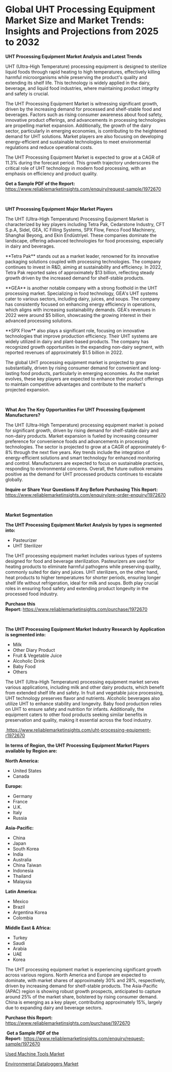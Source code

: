 <p><h1>Global UHT Processing Equipment Market Size and Market Trends: Insights and Projections from 2025 to 2032</h1></p><p><strong>UHT Processing Equipment Market Analysis and Latest Trends</strong></p>
<p><p>UHT (Ultra-High Temperature) processing equipment is designed to sterilize liquid foods through rapid heating to high temperatures, effectively killing harmful microorganisms while preserving the product's quality and extending its shelf life. This technology is widely applied in the dairy, beverage, and liquid food industries, where maintaining product integrity and safety is crucial.</p><p>The UHT Processing Equipment Market is witnessing significant growth, driven by the increasing demand for processed and shelf-stable food and beverages. Factors such as rising consumer awareness about food safety, innovative product offerings, and advancements in processing technologies are propelling market expansion. Additionally, the growth of the dairy sector, particularly in emerging economies, is contributing to the heightened demand for UHT solutions. Market players are also focusing on developing energy-efficient and sustainable technologies to meet environmental regulations and reduce operational costs.</p><p>The UHT Processing Equipment Market is expected to grow at a CAGR of 11.3% during the forecast period. This growth trajectory underscores the critical role of UHT technology in modern food processing, with an emphasis on efficiency and product quality.</p></p>
<p><strong>Get a Sample PDF of the Report:&nbsp;</strong> <a href="https://www.reliablemarketinsights.com/enquiry/request-sample/1972670?utm_campaign=1937&utm_medium=2&utm_source=Github&utm_content=ia&utm_term=10042025&utm_id=uht-processing-equipment">https://www.reliablemarketinsights.com/enquiry/request-sample/1972670</a></p>
<p>&nbsp;</p>
<p><strong>UHT Processing Equipment Major Market Players</strong></p>
<p><p>The UHT (Ultra-High Temperature) Processing Equipment Market is characterized by key players including Tetra Pak, Cedarstone Industry, CFT S.p.A, Sidel, GEA, IC Filling Systems, SPX Flow, Fenco Food Machinery, Shanghai Beyong, and Ekin Endüstriyel. These companies dominate the landscape, offering advanced technologies for food processing, especially in dairy and beverages.</p><p>**Tetra Pak** stands out as a market leader, renowned for its innovative packaging solutions coupled with processing technologies. The company continues to invest in R&D, aiming at sustainability and efficiency. In 2022, Tetra Pak reported sales of approximately $13 billion, reflecting steady growth driven by the increased demand for shelf-stable products.</p><p>**GEA** is another notable company with a strong foothold in the UHT processing market. Specializing in food technology, GEA's UHT systems cater to various sectors, including dairy, juices, and soups. The company has consistently focused on enhancing energy efficiency in operations, which aligns with increasing sustainability demands. GEA's revenues in 2022 were around $5 billion, showcasing the growing interest in their advanced processing solutions.</p><p>**SPX Flow** also plays a significant role, focusing on innovative technologies that improve production efficiency. Their UHT systems are widely utilized in dairy and plant-based products. The company has recognized growth opportunities in the expanding non-dairy segment, with reported revenues of approximately $1.5 billion in 2022.</p><p>The global UHT processing equipment market is projected to grow substantially, driven by rising consumer demand for convenient and long-lasting food products, particularly in emerging economies. As the market evolves, these key players are expected to enhance their product offerings to maintain competitive advantages and contribute to the market's projected expansion.</p></p>
<p>&nbsp;</p>
<p><strong>What Are The Key Opportunities For UHT Processing Equipment Manufacturers?</strong></p>
<p><p>The UHT (Ultra-High Temperature) processing equipment market is poised for significant growth, driven by rising demand for shelf-stable dairy and non-dairy products. Market expansion is fueled by increasing consumer preference for convenience foods and advancements in processing technologies. The sector is projected to grow at a CAGR of approximately 6-8% through the next five years. Key trends include the integration of energy-efficient solutions and smart technology for enhanced monitoring and control. Manufacturers are expected to focus on sustainable practices, responding to environmental concerns. Overall, the future outlook remains positive as the demand for UHT processed products continues to escalate globally.</p></p>
<p><strong>Inquire or Share Your Questions If Any Before Purchasing This Report:</strong> <a href="https://www.reliablemarketinsights.com/enquiry/pre-order-enquiry/1972670?utm_campaign=1937&utm_medium=2&utm_source=Github&utm_content=ia&utm_term=10042025&utm_id=uht-processing-equipment">https://www.reliablemarketinsights.com/enquiry/pre-order-enquiry/1972670</a></p>
<p>&nbsp;</p>
<p><strong>Market Segmentation</strong></p>
<p><strong>The UHT Processing Equipment Market Analysis by types is segmented into:</strong></p>
<p><ul><li>Pasteurizer</li><li>UHT Sterilizer</li></ul></p>
<p><p>The UHT processing equipment market includes various types of systems designed for food and beverage sterilization. Pasteurizers are used for heating products to eliminate harmful pathogens while preserving quality, commonly suited for dairy and juices. UHT sterilizers, on the other hand, heat products to higher temperatures for shorter periods, ensuring longer shelf life without refrigeration, ideal for milk and soups. Both play crucial roles in ensuring food safety and extending product longevity in the processed food industry.</p></p>
<p><strong>Purchase this Report:&nbsp;</strong><a href="https://www.reliablemarketinsights.com/purchase/1972670?utm_campaign=1937&utm_medium=2&utm_source=Github&utm_content=ia&utm_term=10042025&utm_id=uht-processing-equipment">https://www.reliablemarketinsights.com/purchase/1972670</a></p>
<p>&nbsp;</p>
<p><strong>The UHT Processing Equipment Market Industry Research by Application is segmented into:</strong></p>
<p><ul><li>Milk</li><li>Other Diary Product</li><li>Fruit & Vegetable Juice</li><li>Alcoholic Drink</li><li>Baby Food</li><li>Others</li></ul></p>
<p><p>The UHT (Ultra-High Temperature) processing equipment market serves various applications, including milk and other dairy products, which benefit from extended shelf life and safety. In fruit and vegetable juice processing, UHT technology preserves flavor and nutrients. Alcoholic beverages also utilize UHT to enhance stability and longevity. Baby food production relies on UHT to ensure safety and nutrition for infants. Additionally, the equipment caters to other food products seeking similar benefits in preservation and quality, making it essential across the food industry.</p></p>
<p><a href="https://www.reliablemarketinsights.com/uht-processing-equipment-r1972670?utm_campaign=1937&utm_medium=2&utm_source=Github&utm_content=ia&utm_term=10042025&utm_id=uht-processing-equipment">&nbsp;https://www.reliablemarketinsights.com/uht-processing-equipment-r1972670</a></p>
<p><strong>In terms of Region, the UHT Processing Equipment Market Players available by Region are:</strong></p>
<p>
    <p> <strong> North America: </strong>
        <ul>
            <li>United States</li>
            <li>Canada</li>
        </ul>
        </p> 
    <p> <strong> Europe: </strong>
        <ul>
            <li>Germany</li>
            <li>France</li>
            <li>U.K.</li>
            <li>Italy</li>
            <li>Russia</li>
        </ul>
        </p> 
    <p> <strong> Asia-Pacific: </strong>
        <ul>
            <li>China</li>
            <li>Japan</li>
            <li>South Korea</li>
            <li>India</li>
            <li>Australia</li>
            <li>China Taiwan</li>
            <li>Indonesia</li>
            <li>Thailand</li>
            <li>Malaysia</li>
        </ul>
        </p> 
    <p> <strong> Latin America: </strong>
        <ul>
            <li>Mexico</li>
            <li>Brazil</li>
            <li>Argentina Korea</li>
            <li>Colombia</li>
        </ul>
        </p> 
    <p> <strong> Middle East & Africa: </strong>
        <ul>
            <li>Turkey</li>
            <li>Saudi</li>
            <li>Arabia</li>
            <li>UAE</li>
            <li>Korea</li>
        </ul>
    </p>
    </p>
<p><p>The UHT processing equipment market is experiencing significant growth across various regions. North America and Europe are expected to dominate, with market shares of approximately 30% and 28%, respectively, driven by increasing demand for shelf-stable products. The Asia-Pacific (APAC) region is showing robust growth prospects, anticipated to capture around 25% of the market share, bolstered by rising consumer demand. China is emerging as a key player, contributing approximately 15%, largely due to expanding dairy and beverage sectors.</p></p>
<p><strong>Purchase this Report: </strong><a href="https://www.reliablemarketinsights.com/purchase/1972670?utm_campaign=1937&utm_medium=2&utm_source=Github&utm_content=ia&utm_term=10042025&utm_id=uht-processing-equipment">https://www.reliablemarketinsights.com/purchase/1972670</a></p>
<p>&nbsp;<strong>Get a Sample PDF of the Report:&nbsp;&nbsp;</strong><a href="https://www.reliablemarketinsights.com/enquiry/request-sample/1972670?utm_campaign=1937&utm_medium=2&utm_source=Github&utm_content=ia&utm_term=10042025&utm_id=uht-processing-equipment">https://www.reliablemarketinsights.com/enquiry/request-sample/1972670</a></p>
<p><strong></strong></p>
<p><p><a href="https://github.com/neilycalanww/Market-Research-Report-List-1/blob/main/used-machine-tools-market.md?utm_campaign=1937&utm_medium=2&utm_source=Github&utm_content=ia&utm_term=10042025&utm_id=uht-processing-equipment">Used Machine Tools Market</a></p><p><a href="https://github.com/gackesaizaze/Market-Research-Report-List-1/blob/main/environmental-dataloggers-market.md?utm_campaign=1937&utm_medium=2&utm_source=Github&utm_content=ia&utm_term=10042025&utm_id=uht-processing-equipment">Environmental Dataloggers Market</a></p></p>